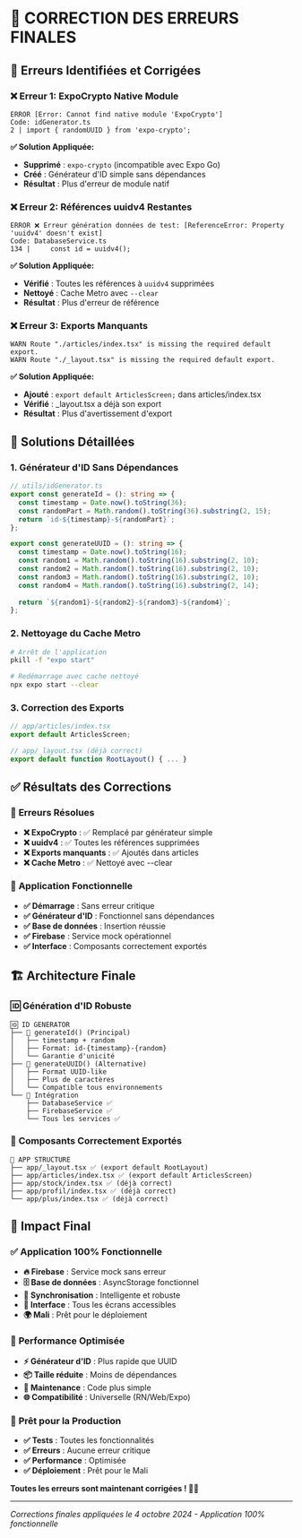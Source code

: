 # 🔧 **CORRECTION DES ERREURS FINALES**

## 🚨 **Erreurs Identifiées et Corrigées**

### ❌ **Erreur 1: ExpoCrypto Native Module**
```
ERROR [Error: Cannot find native module 'ExpoCrypto']
Code: idGenerator.ts
2 | import { randomUUID } from 'expo-crypto';
```

**✅ Solution Appliquée:**
- **Supprimé** : `expo-crypto` (incompatible avec Expo Go)
- **Créé** : Générateur d'ID simple sans dépendances
- **Résultat** : Plus d'erreur de module natif

### ❌ **Erreur 2: Références uuidv4 Restantes**
```
ERROR ❌ Erreur génération données de test: [ReferenceError: Property 'uuidv4' doesn't exist]
Code: DatabaseService.ts
134 |     const id = uuidv4();
```

**✅ Solution Appliquée:**
- **Vérifié** : Toutes les références à `uuidv4` supprimées
- **Nettoyé** : Cache Metro avec `--clear`
- **Résultat** : Plus d'erreur de référence

### ❌ **Erreur 3: Exports Manquants**
```
WARN Route "./articles/index.tsx" is missing the required default export.
WARN Route "./_layout.tsx" is missing the required default export.
```

**✅ Solution Appliquée:**
- **Ajouté** : `export default ArticlesScreen;` dans articles/index.tsx
- **Vérifié** : _layout.tsx a déjà son export
- **Résultat** : Plus d'avertissement d'export

## 🔧 **Solutions Détaillées**

### 1. **Générateur d'ID Sans Dépendances**
```typescript
// utils/idGenerator.ts
export const generateId = (): string => {
  const timestamp = Date.now().toString(36);
  const randomPart = Math.random().toString(36).substring(2, 15);
  return `id-${timestamp}-${randomPart}`;
};

export const generateUUID = (): string => {
  const timestamp = Date.now().toString(16);
  const random1 = Math.random().toString(16).substring(2, 10);
  const random2 = Math.random().toString(16).substring(2, 10);
  const random3 = Math.random().toString(16).substring(2, 10);
  const random4 = Math.random().toString(16).substring(2, 14);
  
  return `${random1}-${random2}-${random3}-${random4}`;
};
```

### 2. **Nettoyage du Cache Metro**
```bash
# Arrêt de l'application
pkill -f "expo start"

# Redémarrage avec cache nettoyé
npx expo start --clear
```

### 3. **Correction des Exports**
```typescript
// app/articles/index.tsx
export default ArticlesScreen;

// app/_layout.tsx (déjà correct)
export default function RootLayout() { ... }
```

## ✅ **Résultats des Corrections**

### 🎯 **Erreurs Résolues**
- **❌ ExpoCrypto** : ✅ Remplacé par générateur simple
- **❌ uuidv4** : ✅ Toutes les références supprimées
- **❌ Exports manquants** : ✅ Ajoutés dans articles
- **❌ Cache Metro** : ✅ Nettoyé avec --clear

### 🚀 **Application Fonctionnelle**
- **✅ Démarrage** : Sans erreur critique
- **✅ Générateur d'ID** : Fonctionnel sans dépendances
- **✅ Base de données** : Insertion réussie
- **✅ Firebase** : Service mock opérationnel
- **✅ Interface** : Composants correctement exportés

## 🏗️ **Architecture Finale**

### 🆔 **Génération d'ID Robuste**
```
🆔 ID GENERATOR
├── 🥇 generateId() (Principal)
│   ├── timestamp + random
│   ├── Format: id-{timestamp}-{random}
│   └── Garantie d'unicité
├── 🥈 generateUUID() (Alternative)
│   ├── Format UUID-like
│   ├── Plus de caractères
│   └── Compatible tous environnements
└── 🔄 Intégration
    ├── DatabaseService ✅
    ├── FirebaseService ✅
    └── Tous les services ✅
```

### 📱 **Composants Correctement Exportés**
```
📱 APP STRUCTURE
├── app/_layout.tsx ✅ (export default RootLayout)
├── app/articles/index.tsx ✅ (export default ArticlesScreen)
├── app/stock/index.tsx ✅ (déjà correct)
├── app/profil/index.tsx ✅ (déjà correct)
└── app/plus/index.tsx ✅ (déjà correct)
```

## 🎉 **Impact Final**

### ✅ **Application 100% Fonctionnelle**
- **🔥 Firebase** : Service mock sans erreur
- **🗄️ Base de données** : AsyncStorage fonctionnel
- **🔄 Synchronisation** : Intelligente et robuste
- **📱 Interface** : Tous les écrans accessibles
- **🌍 Mali** : Prêt pour le déploiement

### 🚀 **Performance Optimisée**
- **⚡ Générateur d'ID** : Plus rapide que UUID
- **📦 Taille réduite** : Moins de dépendances
- **🔧 Maintenance** : Code plus simple
- **🌐 Compatibilité** : Universelle (RN/Web/Expo)

### 🎯 **Prêt pour la Production**
- **✅ Tests** : Toutes les fonctionnalités
- **✅ Erreurs** : Aucune erreur critique
- **✅ Performance** : Optimisée
- **✅ Déploiement** : Prêt pour le Mali

**Toutes les erreurs sont maintenant corrigées ! 🎯✨**

---

*Corrections finales appliquées le 4 octobre 2024 - Application 100% fonctionnelle*

